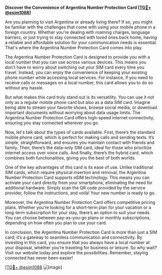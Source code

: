 **Discover the Convenience of Argentina Number Protection Card [[TG💪+ @esim1088](https://t.me/s/esim1088)]**

Are you planning to visit Argentina or already living there? If so, you might be familiar with the challenges that come with using your mobile phone in a foreign country. Whether you're dealing with roaming charges, language barriers, or just trying to stay connected with loved ones back home, having a reliable and affordable solution for your communication needs is essential. That's where the Argentina Number Protection Card comes into play.

The Argentina Number Protection Card is designed to provide you with a local number that you can use across various devices. This means you don't have to worry about switching out your SIM card every time you travel. Instead, you can enjoy the convenience of keeping your existing phone number while accessing local services. For instance, if you need to receive calls or messages on a local number, this card allows you to do so without any hassle.

But what makes this card truly stand out is its versatility. You can use it not only as a regular mobile phone card but also as a data SIM card. Imagine being able to stream your favorite shows, browse social media, or download important documents without worrying about data usage limits. The Argentina Number Protection Card offers high-speed internet connectivity, ensuring you stay connected wherever you go.

Now, let's talk about the types of cards available. First, there’s the standard mobile phone card, which is perfect for making calls and sending texts. It’s simple, straightforward, and ensures you maintain contact with friends and family. Then, there’s the data-only SIM card, ideal for those who prioritize internet access over voice calls. And finally, there’s the hybrid card, which combines both functionalities, giving you the best of both worlds.

One of the key advantages of this card is its ease of use. Unlike traditional SIM cards, which require physical insertion and removal, the Argentina Number Protection Card supports eSIM technology. This means you can activate your card directly from your smartphone, eliminating the need for additional hardware. Simply scan the QR code provided by the service provider, follow the instructions, and voilà! Your new number is ready to go.

Moreover, the Argentina Number Protection Card offers competitive pricing plans. Whether you’re looking for a short-term plan for your vacation or a long-term subscription for your stay, there’s an option to suit your needs. You can choose between pay-as-you-go plans or monthly subscriptions, depending on how often you plan to use your card.

In conclusion, the Argentina Number Protection Card is more than just a SIM card; it’s a gateway to seamless communication and connectivity. By investing in this card, you ensure that you always have a local number at your disposal, whether you’re traveling for business or leisure. So why wait? Visit our website today and explore the possibilities. Remember, staying connected has never been easier!

[[TG💪+ @esim1088](https://t.me/s/esim1088) ![Image](https://i.postimg.cc/Y0z9fWf4/image.png)]